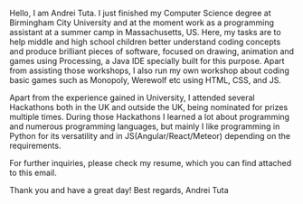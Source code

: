 Hello,
I am Andrei Tuta.
I just finished my Computer Science degree at Birmingham City University and at the moment work as a programming assistant at a summer camp in Massachusetts, US. Here, my tasks are to help middle and high school children better understand coding concepts and produce brilliant pieces of software, focused on drawing, animation and games using Processing, a Java IDE specially built for this purpose. Apart from assisting those workshops, I also run my own workshop about coding basic games such as Monopoly, Werewolf etc using HTML, CSS, and JS.

Apart from the experience gained in University, I attended several Hackathons both in the UK and outside the UK, being nominated for prizes multiple times. During those Hackathons I learned a lot about programming and numerous programming languages, but mainly I like programming in Python for its versatility and in JS(Angular/React/Meteor) depending on the requirements.

For further inquiries, please check my resume, which you can find attached to this email.

Thank you and have a great day!
Best regards,
Andrei Tuta
